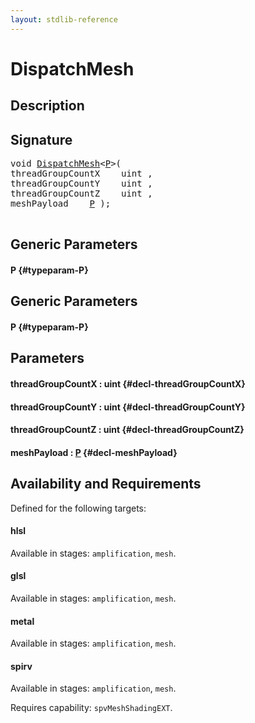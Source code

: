 ```yaml
---
layout: stdlib-reference
---
```


# DispatchMesh

## Description





## Signature 

<pre>
void <a href="/stdlib-reference/global-decls/DispatchMesh">DispatchMesh</a>&lt;<a href="/stdlib-reference/global-decls/DispatchMesh#typeparam-P" class="code_type">P</a>&gt;(
threadGroupCountX    uint ,
threadGroupCountY    uint ,
threadGroupCountZ    uint ,
meshPayload    <a href="/stdlib-reference/global-decls/DispatchMesh#typeparam-P" class="code_type">P</a> );

</pre>

## Generic Parameters

#### P {#typeparam-P}

## Generic Parameters

#### P {#typeparam-P}

## Parameters

#### threadGroupCountX  : uint {#decl-threadGroupCountX}
#### threadGroupCountY  : uint {#decl-threadGroupCountY}
#### threadGroupCountZ  : uint {#decl-threadGroupCountZ}
#### meshPayload  : [P](/stdlib-reference/global-decls/DispatchMesh#typeparam-P) {#decl-meshPayload}

## Availability and Requirements

Defined for the following targets:

#### hlsl
Available in stages: `amplification`, `mesh`.

#### glsl
Available in stages: `amplification`, `mesh`.

#### metal
Available in stages: `amplification`, `mesh`.

#### spirv
Available in stages: `amplification`, `mesh`.

Requires capability: `spvMeshShadingEXT`.


